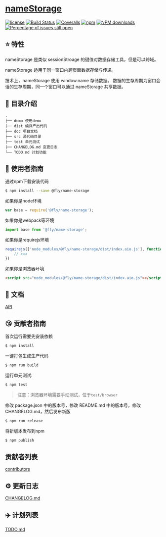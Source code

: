 # [nameStorage](https://github.com/ShaofeiZi/nameStorage)
[![license](https://img.shields.io/badge/license-MIT-blue.svg)](https://github.com/ShaofeiZi/nameStorage/blob/master/LICENSE)
[![Build Status](https://travis-ci.org/ShaofeiZi/nameStorage.svg?branch=master)](https://travis-ci.org/ShaofeiZi/nameStorage)
[![Coveralls](https://img.shields.io/coveralls/ShaofeiZi/nameStorage.svg)](https://coveralls.io/github/ShaofeiZi/nameStorage)
[![npm](https://img.shields.io/badge/npm-0.1.0-orange.svg)](https://www.npmjs.com/package/@fly/name-storage)
[![NPM downloads](http://img.shields.io/npm/dm/nameStorage.svg?style=flat-square)](http://www.npmtrends.com/@fly/name-storage)
[![Percentage of issues still open](http://isitmaintained.com/badge/open/ShaofeiZi/nameStorage.svg)](http://isitmaintained.com/project/ShaofeiZi/nameStorage "Percentage of issues still open")


## :star: 特性

nameStorage 是类似 sessionStroage 的键值对数据存储工具，但是可以跨域。

nameStorage 适用于同一窗口内跨页面数据存储与传递。

技术上，nameStorage 使用 window.name 存储数据。
数据的生存周期为窗口会话的生存周期，同一个窗口可以通过 nameStorage 共享数据。



## :open_file_folder: 目录介绍

```
.
├── demo 使用demo
├── dist 编译产出代码
├── doc 项目文档
├── src 源代码目录
├── test 单元测试
├── CHANGELOG.md 变更日志
└── TODO.md 计划功能
```

## :rocket: 使用者指南

通过npm下载安装代码

```bash
$ npm install --save @fly/name-storage
```

如果你是node环境

```js
var base = require('@fly/name-storage');
```

如果你是webpack等环境

```js
import base from '@fly/name-storage';
```

如果你是requirejs环境

```js
requirejs(['node_modules/@fly/name-storage/dist/index.aio.js'], function (base) {
    // xxx
})
```

如果你是浏览器环境

```html
<script src="node_modules/@fly/name-storage/dist/index.aio.js"></script>
```

## :bookmark_tabs: 文档
[API](./doc/api.md)

## :kissing_heart: 贡献者指南
首次运行需要先安装依赖

```bash
$ npm install
```

一键打包生成生产代码

```bash
$ npm run build
```

运行单元测试:

```bash
$ npm test
```

> 注意：浏览器环境需要手动测试，位于`test/browser`

修改 package.json 中的版本号，修改 README.md 中的版本号，修改 CHANGELOG.md，然后发布新版

```bash
$ npm run release
```

将新版本发布到npm

```bash
$ npm publish
```

## 贡献者列表

[contributors](https://github.com/ShaofeiZi/nameStorage/graphs/contributors)

## :gear: 更新日志
[CHANGELOG.md](./CHANGELOG.md)

## :airplane: 计划列表
[TODO.md](./TODO.md)
